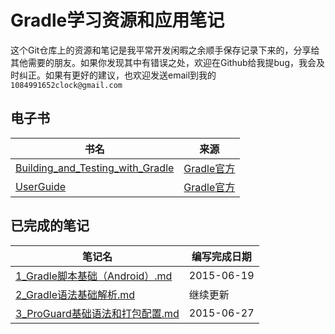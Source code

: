 # Gradle学习资源和应用笔记

这个Git仓库上的资源和笔记是我平常开发闲暇之余顺手保存记录下来的，分享给其他需要的朋友。如果你发现其中有错误之处，欢迎在Github给我提bug，我会及时纠正。如果有更好的建议，也欢迎发送email到我的`1084991652clock@gmail.com`


## 电子书

|	书名	|	来源	|
|----------|-------------|
|	[Building_and_Testing_with_Gradle](电子书/Building_and_Testing_with_Gradle.pdf)	|	[Gradle官方](https://gradle.org/)	|
|	[UserGuide](电子书/userguide.pdf)	|	[Gradle官方](https://gradle.org/)	|


## 已完成的笔记

|	笔记名	|	编写完成日期	|
|----------|-------------|
|	[1_Gradle脚本基础（Android）.md](1_Gradle脚本基础（Android）.md)	|	2015-06-19	|
|	[2_Gradle语法基础解析.md](2_Gradle语法基础解析.md)	|	继续更新	|
|	[3_ProGuard基础语法和打包配置.md](3_ProGuard基础语法和打包配置.md)	|	2015-06-27	|